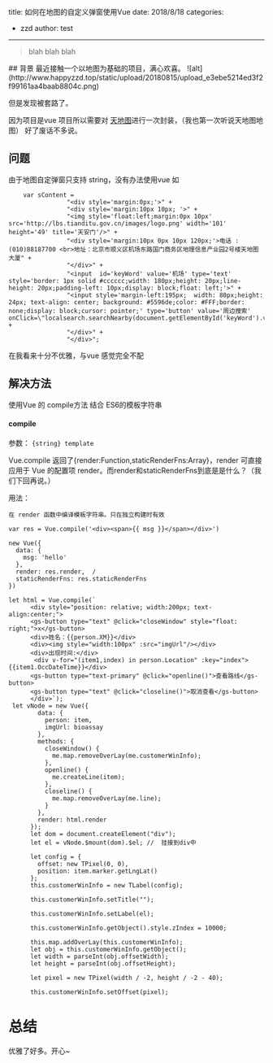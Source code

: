 title: 如何在地图的自定义弹窗使用Vue
date: 2018/8/18
categories:
- zzd
author: test
---
<blockquote class="blockquote-center">blah blah blah</blockquote>
## 背景
最近接触一个以地图为基础的项目，满心欢喜。
![alt](http://www.happyzzd.top/static/upload/20180815/upload_e3ebe5214ed3f2f99161aa4baab8804c.png)

但是发现被套路了。

因为项目是vue 项目所以需要对 [天地图](http://www.tianditu.gov.cn/)进行一次封装，（我也第一次听说天地图地图） 好了废话不多说。
<!--more-->
## 问题
由于地图自定弹窗只支持 string，没有办法使用vue 如

```
    var sContent =
                "<div style='margin:0px;'>" +
                "<div style='margin:10px 10px; '>" +
                "<img style='float:left;margin:0px 10px' src='http://lbs.tianditu.gov.cn/images/logo.png' width='101' height='49' title='天安门'/>" +
                "<div style='margin:10px 0px 10px 120px;'>电话 : (010)88187700 <br>地址：北京市顺义区机场东路国门商务区地理信息产业园2号楼天地图大厦" +
                "</div>" +
                "<input  id='keyWord' value='机场' type='text' style='border: 1px solid #cccccc;width: 180px;height: 20px;line-height: 20px;padding-left: 10px;display: block;float: left;'>" +
                "<input style='margin-left:195px;  width: 80px;height: 24px; text-align: center; background: #5596de;color: #FFF;border: none;display: block;cursor: pointer;' type='button' value='周边搜索'  onClick=\"localsearch.searchNearby(document.getElementById('keyWord').value,center,radius)\">" +
                "</div>" +
                "</div>";
```


在我看来十分不优雅，与vue 感觉完全不配

## 解决方法
使用Vue 的  compile方法 结合 ES6的模板字符串
#### compile
参数：
   `{string} template`

Vue.compile 返回了{render:Function,staticRenderFns:Array}，render 可直接应用于 Vue 的配置项 render。而render和staticRenderFns到底是是什么？（我们下回再说。）

用法：
```
在 render 函数中编译模板字符串。只在独立构建时有效

var res = Vue.compile('<div><span>{{ msg }}</span></div>')

new Vue({
  data: {
    msg: 'hello'
  },
  render: res.render,  /
  staticRenderFns: res.staticRenderFns
})
```



```
let html = Vue.compile(`
      <div style="position: relative; width:200px; text-align:center;">
      <gs-button type="text" @click="closeWindow" style="float: right;">x</gs-button>
      <div>姓名：{{person.XM}}</div>
      <div><img style="width:100px" :src="imgUrl"/></div>
      <div>出现时间:</div>
       <div v-for="(item1,index) in person.Location" :key="index">{{item1.OccDateTime}}</div>
      <gs-button type="text-primary" @click="openline()">查看路线</gs-button>
      <gs-button type="text" @click="closeline()">取消查看</gs-button>
      </div>`);
 let vNode = new Vue({
        data: {
          person: item,
          imgUrl: bioassay
        },
        methods: {
          closeWindow() {
            me.map.removeOverLay(me.customerWinInfo);
          },
          openline() {
            me.createLine(item);
          },
          closeline() {
            me.map.removeOverLay(me.line);
          }
        },
        render: html.render
      });
      let dom = document.createElement("div");
      let el = vNode.$mount(dom).$el; //  挂接到div中

      let config = {
        offset: new TPixel(0, 0),
        position: item.marker.getLngLat()
      };
      this.customerWinInfo = new TLabel(config);

      this.customerWinInfo.setTitle("");

      this.customerWinInfo.setLabel(el);

      this.customerWinInfo.getObject().style.zIndex = 10000;

      this.map.addOverLay(this.customerWinInfo);
      let obj = this.customerWinInfo.getObject();
      let width = parseInt(obj.offsetWidth);
      let height = parseInt(obj.offsetHeight);

      let pixel = new TPixel(width / -2, height / -2 - 40);

      this.customerWinInfo.setOffset(pixel);
```

# 总结

优雅了好多。开心~
